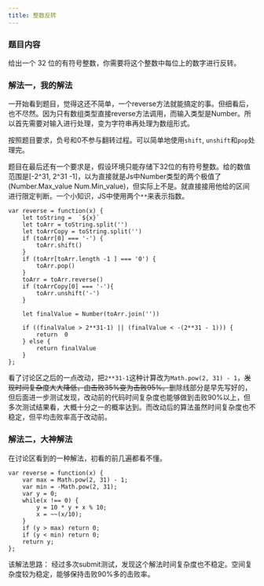 ```yaml
---
title: 整数反转
---
```

### 题目内容
给出一个 32 位的有符号整数，你需要将这个整数中每位上的数字进行反转。

### 解法一，我的解法
一开始看到题目，觉得这还不简单，一个reverse方法就能搞定的事。但细看后，也不尽然。因为只有数组类型直接reverse方法调用，而输入类型是Number。所以首先需要对输入进行处理，变为字符串再处理为数组形式。

按照题目要求，负号和0不参与翻转过程。可以简单地使用`shift`, `unshift`和`pop`处理完。

题目在最后还有一个要求是，假设环境只能存储下32位的有符号整数。给的数值范围是[-2^31, 2^31 -1]，以为直接就是Js中Number类型的两个极值了(Number.Max_value Num.Min_value)，但实际上不是。就直接接用他给的区间进行限定判断。一个小知识，JS中使用两个`**`来表示指数。

```
var reverse = function(x) {
    let toString =  `${x}`
    let toArr = toString.split('')
    let toArrCopy = toString.split('')
    if (toArr[0] === '-') {
        toArr.shift()
    }
    if (toArr[toArr.length -1 ] === '0') {
        toArr.pop()
    }
    toArr = toArr.reverse()
    if (toArrCopy[0] === '-'){
        toArr.unshift('-')
    }

    let finalValue = Number(toArr.join(''))

    if ((finalValue > 2**31-1) || (finalValue < -(2**31 - 1))) {
        return  0
    } else {
        return finalValue
    }
};
```

看了讨论区之后的一点改动，把`2**31-1`这种计算改为`Math.pow(2, 31) - 1`，~~发现时间复杂度大大降低，由击败35%变为击败95%。~~删除线部分是早先写好的，但后面进一步测试发现，改动前的代码时间复杂度也能够做到击败90%以上，但多次测试结果看，大概十分之一的概率达到。而改动后的算法虽然时间复杂度也不稳定，但平均击败率高于改动前。

### 解法二，大神解法

在讨论区看到的一种解法，初看的前几遍都看不懂。
```
var reverse = function(x) {
    var max = Math.pow(2, 31) - 1;
    var min = -Math.pow(2, 31);
    var y = 0;
    while(x !== 0) {
        y = 10 * y + x % 10;
        x = ~~(x/10);
    }
    if (y > max) return 0;
    if (y < min) return 0;
    return y;
};
```
该解法思路：
经过多次submit测试，发现这个解法时间复杂度也不稳定。空间复杂度较为稳定，能够保持击败90%多的击败率。